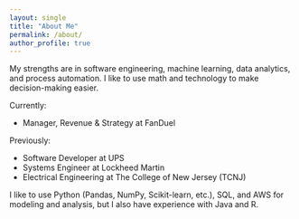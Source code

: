```yaml
---
layout: single
title: "About Me"
permalink: /about/
author_profile: true
---
```


My strengths are in software engineering, machine learning, data analytics, and process automation. I like to use math and technology to make decision-making easier.

Currently:
  - Manager, Revenue & Strategy at FanDuel

Previously:
  - Software Developer at UPS
  - Systems Engineer at Lockheed Martin
  - Electrical Engineering at The College of New Jersey (TCNJ)

I like to use Python (Pandas, NumPy, Scikit-learn, etc.), SQL, and AWS for modeling and analysis, but I also have experience with Java and R.
